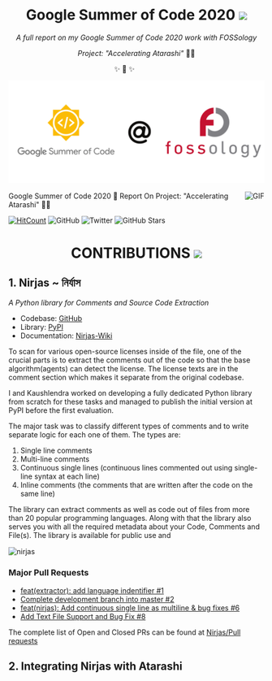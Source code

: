 <h1 align="center">Google Summer of Code 2020 <img src="https://media2.giphy.com/media/KB8MHRUq55wjXVwWyl/source.gif" width="50"></h1>

<p align="center"><i>A full report on my Google Summer of Code 2020 work with FOSSology</i></p>
<p align="center"><i>Project: "Accelerating Atarashi" </i>  👨‍💻</p>

<p align="center">
        ✨ 🍰 ✨&nbsp;&nbsp;&nbsp;&nbsp;&nbsp;&nbsp;&nbsp;&nbsp;&nbsp;&nbsp;&nbsp;&nbsp;
</p>

![Logo](/Assets/GSoC-FOSSology.png)

<img align="right" alt="GIF" src="https://media.giphy.com/media/836HiJc7pgzy8iNXCn/giphy.gif" />

Google Summer of Code 2020 🚩 Report On Project: "Accelerating Atarashi" 👨‍💻

[![HitCount](http://hits.dwyl.com/hastagAB/GSoC-2020.svg)](http://hits.dwyl.com/hastagAB/GSoC-2020)
![GitHub](https://img.shields.io/github/followers/hastagAB?style=social)
![Twitter](https://img.shields.io/twitter/follow/HastagAB?style=social)
![GitHub Stars](https://img.shields.io/github/stars/hastagAB/GSoC-2020?style=social)



<h1 align="center">CONTRIBUTIONS  <img src="https://media.giphy.com/media/dxn6fRlTIShoeBr69N/giphy.gif" width="30"></h1>
<h2>1. Nirjas ~ নির্যাস</h2>
<p><i>A Python library for Comments and Source Code Extraction</i></p>

- Codebase: [GitHub](https://github.com/fossology/Nirjas)
- Library: [PyPI](https://pypi.org/project/Nirjas/)
- Documentation: [Nirjas-Wiki](https://github.com/fossology/Nirjas/wiki)

To scan for various open-source licenses inside of the file, one of the crucial parts is to extract the comments out of the code so that the base algorithm(agents) can detect the license. The license texts are in the comment section which makes it separate from the original codebase. 

I and Kaushlendra worked on developing a fully dedicated Python library from scratch for these tasks and managed to publish the initial version at PyPI before the first evaluation.

The major task was to classify different types of comments and to write separate logic for each one of them. The types are:

1. Single line comments
2. Multi-line comments
3. Continuous single lines (continuous lines commented out using single-line syntax at each line)
4. Inline comments (the comments that are written after the code on the same line)

The library can extract comments as well as code out of files from more than 20 popular programming languages. Along with that the library also serves you with all the required metadata about your Code, Comments and File(s). The library is available for public use and 

<img align="center" src="https://i.ibb.co/84G8PFX/nirjas.gif" alt="nirjas">

### Major Pull Requests

- [feat(extractor): add language indentifier #1](https://github.com/fossology/Nirjas/pull/1)
- [Complete development branch into master #2](https://github.com/fossology/Nirjas/pull/2)
- [feat(nirjas): Add continuous single line as multiline & bug fixes #6](https://github.com/fossology/Nirjas/pull/6)
- [Add Text File Support and Bug Fix #8](https://github.com/fossology/Nirjas/pull/8)

The complete list of Open and Closed PRs can be found at [Nirjas/Pull requests](https://github.com/fossology/Nirjas/pulls)

<h2>2. Integrating Nirjas with Atarashi</h2>
